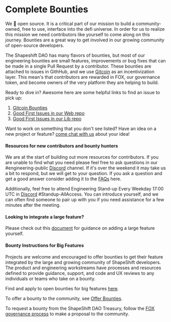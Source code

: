# Complete Bounties

We :blue_heart: open source. It is a critical part of our mission to build a community-owned, 
free to use, interface into the defi universe. In order for us to realize this mission we need contributors like
yourself to come along on this journey. Bounties are a great way to get involved in our growing 
community of open-source developers.

The Shapeshift DAO has many flavors of bounties, but most of our engineering bounties are small 
features, improvements or bug fixes that can be made in a single Pull Request by a contributor.
These bounties are attached to issues in GithHub, and we use [Gitcoin](https://gitcoin.co/) as an 
incentivization layer. This mean's that contributors are rewarded in FOX, our governance token,
and become owners of the very platform they are helping to build.

Ready to dive in? Awesome here are some helpful links to find an issue to pick up:

1. [Gitcoin Bounties](https://gitcoin.co/shapeshift/bounties)
2. [Good First Issues in our Web repo](https://github.com/shapeshift/web/issues?q=is%3Aissue+is%3Aopen+label%3A%22good+first+issue%22)
3. [Good First Issues in our Lib repo](https://github.com/shapeshift/lib/issues?q=is%3Aissue+is%3Aopen+label%3A%22good+first+issue%22)

Want to work on something that you don't see listed? Have an idea on a new project or feature? [come chat with us](https://discord.gg/shapeshift) about your idea! 

#### Resources for new contributors and bounty hunters

We are at the start of building out more resources for contributors. If you are unable to find what you need please feel free to ask questions in our #engineering-public [Discord](https://discord.gg/shapeshift) channel. If it's over the weekend it may take us a bit to respond, but we will get to your question. If you ask a question and get a good answer consider adding it to the [FAQs](faq.md) here.
 
Additionally, feel free to attend Engineering Stand-up Every Weekday 17:00 UTC in [Discord](https://discord.gg/shapeshift) #Standup-AllAccess. You can introduce yourself, and we can often find someone to pair up with you if you need assistance for a few minutes after the meeting.

#### Looking to integrate a large feature?
Please check out this [document](integrators.md) for guidance on adding a large feature yourself.
 
#### Bounty Instructions for Big Features
Projects are welcome and encouraged to offer bounties to get their feature integrated by the large and growing community of ShapeShift developers. The product and engineering workstreams have processes and resources defined to provide guidance, support, and code and UX reviews to any individuals or teams who take on a bounty.

Find and apply to open bounties for big features [here](https://forum.shapeshift.com/tags/c/workstream-discussion/engineering/bounty).

To offer a bounty to the community, see [Offer Bounties](https://docs.google.com/document/d/1WOJyyLmLDBNG5Vpja-caqGnRl4Htixy0csFki-nqMCI/edit).

To request a bounty from the ShapeShift DAO Treasury, follow the [FOX governance process](https://forum.shapeshift.com/t/fox-governance-process/55) to make a proposal to the community.
